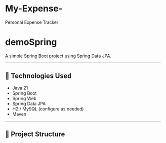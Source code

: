# My-Expense-
Personal Expense Tracker
# demoSpring

A simple Spring Boot project using Spring Data JPA.

---

## 🚀 Technologies Used

- Java 21  
- Spring Boot  
- Spring Web  
- Spring Data JPA  
- H2 / MySQL (configure as needed)  
- Maven  

---

## 📂 Project Structure

